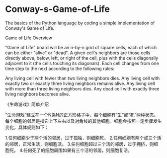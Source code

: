 # Conway-s-Game-of-Life
The basics of the Python language by coding a simple implementation of Conway's Game of Life.

Game of Life Overview

"Game of Life" board will be an n-by-n grid of square cells, each of which can be either "alive" or "dead". A given cell's neighbors are those cells directly above, below, left, or right of the cell, plus with the cells diagonally adjacent to it (the cells touching its diagonals). Each cell changes from one time step to the next according to the following rules:

Any living cell with fewer than two living neighbors dies.
Any living cell with exactly two or exactly three living neighbors remains alive.
Any living cell with more than three living neighbors dies.
Any dead cell with exactly three living neighbors becomes alive.

《生命游戏》简单介绍

“生命游戏”建立在一个N乘N的正方形格子中，每个细胞有“生”或“死”两种状态。每个细胞的邻居是指它上下左右以及对角线的其他细胞。细胞会按照一定步骤发生变化，具体规则如下：

1.任何细胞少于两个活的邻居，过于孤独，则细胞死。
2.任何细胞有两个或三个活的邻居，正常生活，则细胞活。
3.任何细胞超过三个活的邻居，过于拥挤，则细胞死。
4.任何死了的细胞周围如果有三个活的邻居，则细胞复活。
